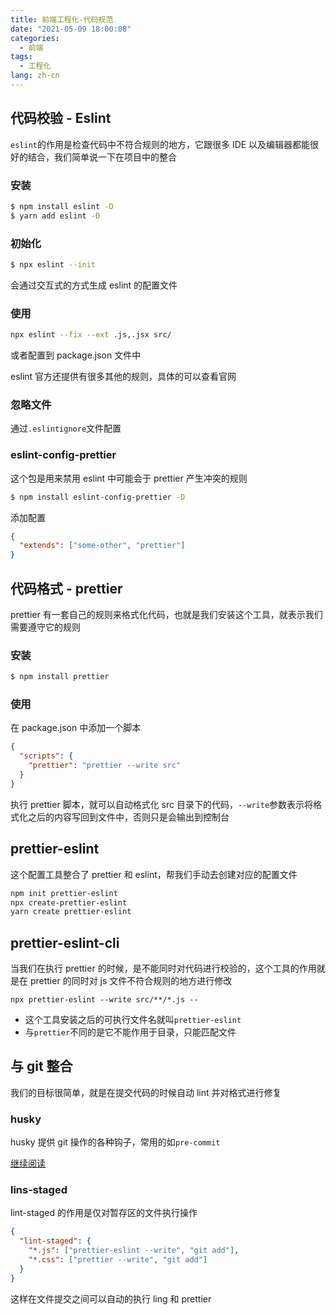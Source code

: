 ```yaml
---
title: 前端工程化-代码规范
date: "2021-05-09 18:00:08"
categories:
  - 前端
tags:
  - 工程化
lang: zh-cn
---
```


## 代码校验 - Eslint

`eslint`的作用是检查代码中不符合规则的地方，它跟很多 IDE 以及编辑器都能很好的结合，我们简单说一下在项目中的整合

### 安装

```bash
$ npm install eslint -D
$ yarn add eslint -D
```

### 初始化

```bash
$ npx eslint --init
```

<!-- more -->

会通过交互式的方式生成 eslint 的配置文件

### 使用

```bash
npx eslint --fix --ext .js,.jsx src/
```

或者配置到 package.json 文件中

eslint 官方还提供有很多其他的规则，具体的可以查看官网

### 忽略文件

通过`.eslintignore`文件配置

### eslint-config-prettier

这个包是用来禁用 eslint 中可能会于 prettier 产生冲突的规则

```bash
$ npm install eslint-config-prettier -D
```

添加配置

```json
{
  "extends": ["some-other", "prettier"]
}
```

## 代码格式 - prettier

prettier 有一套自己的规则来格式化代码，也就是我们安装这个工具，就表示我们需要遵守它的规则

### 安装

```bash
$ npm install prettier
```

### 使用

在 package.json 中添加一个脚本

```json
{
  "scripts": {
    "prettier": "prettier --write src"
  }
}
```

执行 prettier 脚本，就可以自动格式化 src 目录下的代码，`--write`参数表示将格式化之后的内容写回到文件中，否则只是会输出到控制台

## prettier-eslint

这个配置工具整合了 prettier 和 eslint，帮我们手动去创建对应的配置文件

```bash
npm init prettier-eslint
npx create-prettier-eslint
yarn create prettier-eslint
```

## prettier-eslint-cli

当我们在执行 prettier 的时候，是不能同时对代码进行校验的，这个工具的作用就是在 prettier 的同时对 js 文件不符合规则的地方进行修改

```
npx prettier-eslint --write src/**/*.js --
```

- 这个工具安装之后的可执行文件名就叫`prettier-eslint`
- 与`prettier`不同的是它不能作用于目录，只能匹配文件

## 与 git 整合

我们的目标很简单，就是在提交代码的时候自动 lint 并对格式进行修复

### husky

husky 提供 git 操作的各种钩子，常用的如`pre-commit`

[继续阅读](../node/husky)

### lins-staged

lint-staged 的作用是仅对暂存区的文件执行操作

```json
{
  "lint-staged": {
    "*.js": ["prettier-eslint --write", "git add"],
    "*.css": ["prettier --write", "git add"]
  }
}
```

这样在文件提交之间可以自动的执行 ling 和 prettier
